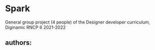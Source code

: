 # Spark
General group project (4 people) of the Designer developer curriculum, Diginamic RNCP 6 2021-2022

## authors:
